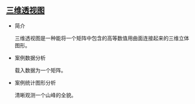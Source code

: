 ## [三维透视图](/basic/perspective)

- 简介

  三维透视图是一种能将一个矩阵中包含的高等数值用曲面连接起来的三维立体图形。

- 案例数据分析

  载入数据为一个矩阵。

- 案例统计图形分析

  清晰观测一个山峰的全貌。

